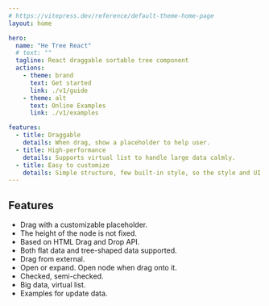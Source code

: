 ```yaml
---
# https://vitepress.dev/reference/default-theme-home-page
layout: home

hero:
  name: "He Tree React"
  # text: ""
  tagline: React draggable sortable tree component
  actions:
    - theme: brand
      text: Get started
      link: ./v1/guide
    - theme: alt
      text: Online Examples
      link: ./v1/examples

features:
  - title: Draggable
    details: When drag, show a placeholder to help user.
  - title: High-performance
    details: Supports virtual list to handle large data calmly.
  - title: Easy to customize
    details: Simple structure, few built-in style, so the style and UI can be easily customized.
---
```


## Features

- Drag with a customizable placeholder.
- The height of the node is not fixed.
- Based on HTML Drag and Drop API.
- Both flat data and tree-shaped data supported.
- Drag from external.
- Open or expand. Open node when drag onto it.
- Checked, semi-checked.
- Big data, virtual list.
- Examples for update data.
